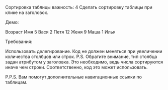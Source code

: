 Сортировка таблицы
важность: 4
Сделать сортировку таблицы при клике на заголовок.

Демо:


Возраст	Имя
5	Вася
2	Петя
12	Женя
9	Маша
1	Илья

Требования:

Использовать делегирование.
Код не должен меняться при увеличении количества столбцов или строк.
P.S. Обратите внимание, тип столбца задан атрибутом у заголовка. 
Это необходимо, ведь числа сортируются иначе чем строки. 
Соответственно, код это может использовать.

P.P.S. Вам помогут дополнительные навигационные ссылки по таблицам.

